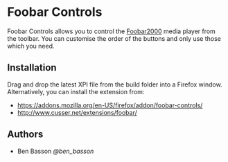 Foobar Controls
===============
Foobar Controls allows you to control the [Foobar2000](http://www.foobar2000.org/) media player from the toolbar. You can customise the order of the buttons and only use those which you need. 

Installation
------------
Drag and drop the latest XPI file from the build folder into a Firefox window. Alternatively, you can install the extension from:

 - https://addons.mozilla.org/en-US/firefox/addon/foobar-controls/
 - http://www.cusser.net/extensions/foobar/

Authors
-------
 - Ben Basson *@ben_basson*
